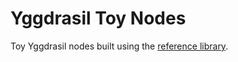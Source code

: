 # Yggdrasil Toy Nodes

Toy Yggdrasil nodes built using the [reference
library](https://godoc.org/github.com/yggdrasil-network/yggdrasil-go/src/yggdrasil).
